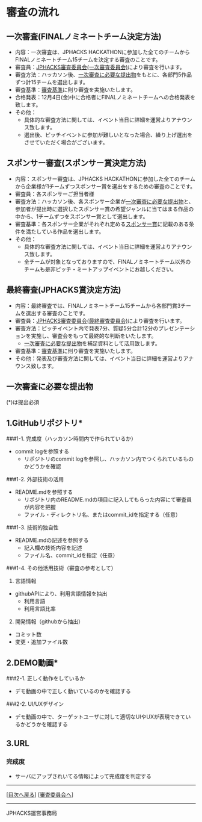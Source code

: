 # 審査の流れ
## 一次審査(FINALノミネートチーム決定方法)
* 内容：一次審査は、JPHACKS HACKATHONに参加した全てのチームからFINALノミネートチーム15チームを決定する審査のことです。
* 審査員：[JPHACKS審査委員会(一次審査委員会)](judges.md)により審査を行います。
* 審査方法：ハッカソン後、[一次審査に必要な提出物](#section1)をもとに、各部門5作品ずつ計15チームを選出します。
* 審査基準：[審査基準](criteria.md)に則り審査を実施いたします。
* 合格発表：12月4日(金)中に合格者にFINALノミネートチームへの合格発表を致します。
* その他：
  * 具体的な審査方法に関しては、イベント当日に詳細を運営よりアナウンス致します。
  * 選出後、ピッチイベントに参加が難しいとなった場合、繰り上げ選出をさせていただく場合がございます。

## スポンサー審査(スポンサー賞決定方法)
* 内容：スポンサー審査は、JPHACKS HACKATHONに参加した全てのチームから企業様が1チームずつスポンサー賞を選出をするための審査のことです。
* 審査員：各スポンサーご担当者様
* 審査方法：ハッカソン後、各スポンサー企業が[一次審査に必要な提出物](#section1)と、参加者が提出時に選択したスポンサー賞の希望ジャンルに当てはまる作品の中から、1チームずつをスポンサー賞として選出します。
* 審査基準：各スポンサー企業がそれぞれ定める[スポンサー賞](sponsor-prize.md)に記載のある条件を満たしている作品を選出します。
* その他：
  * 具体的な審査方法に関しては、イベント当日に詳細を運営よりアナウンス致します。
  * 全チームが対象となっておりますので、FINALノミネートチーム以外のチームも是非ピッチ・ミートアップイベントにお越しください。

## 最終審査(JPHACKS賞決定方法)
* 内容：最終審査では、FINALノミネートチーム15チームから各部門賞3チームを選出する審査のことです。
* 審査員：[JPHACKS審査委員会(最終審査委員会)](judges.md)により審査を行います。
* 審査方法：ピッチイベント内で発表7分、質疑5分合計12分のプレゼンテーションを実施し、審査会をもって最終的な判断をいたします。
  * [一次審査に必要な提出物](#section1)を補足資料として活用致します。
* 審査基準：[審査基準](criteria.md)に則り審査を実施いたします。
* その他：発表及び審査方法に関しては、イベント当日に詳細を運営よりアナウンス致します。

## <a name="section1">一次審査に必要な提出物
(*)は提出必須
## 1.GitHubリポジトリ*
###1-1. 完成度（ハッカソン時間内で作られているか）
- commit logを参照する
  - リポジトリのcommit logを参照し、ハッカソン内でつくられているものかどうかを確認

###1-2. 外部技術の活用
- README.mdを参照する
  - リポジトリ内のREADME.mdの項目に記入してもらった内容にて審査員が内容を把握
  - ファイル・ディレクトリ名、またはcommit_idを指定する（任意）

###1-3. 技術的独自性
- README.mdの記述を参照する
  - 記入欄の技術内容を記述
  - ファイル名、commit_idを指定（任意）

###1-4. その他活用技術（審査の参考として）
1. 言語情報
  - githubAPIにより、利用言語情報を抽出
    - 利用言語
    - 利用言語比率
2. 開発情報（githubから抽出）
  - コミット数
  - 変更・追加ファイル数

## 2.DEMO動画*
###2-1. 正しく動作をしているか
- デモ動画の中で正しく動いているのかを確認する

###2-2. UI/UXデザイン
- デモ動画の中で、ターゲットユーザに対して適切なUIやUXが表現できているかどうかを確認する

## 3.URL
### 完成度
- サーバにアップされいてる情報によって完成度を判定する

--------------
[[目次へ戻る](../README.md)] [[審査委員会へ](judges.md)]

----
JPHACKS運営事務局
